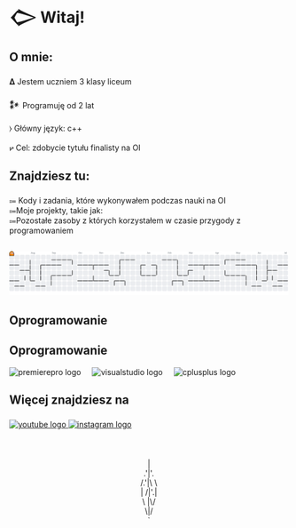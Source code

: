 <h1 align="left">𒀖 Witaj!</h1>

###

<h2 align="left">O mnie:</h2>

###

<p align="left">𝚫 Jestem uczniem 3 klasy liceum<br><br>𒀯 Programuję od 2 lat<br><br>⧽ Główny język: c++ <br><br>⦬ Cel: zdobycie tytułu finalisty na OI</p>

###

<h2 align="left"></h2>

###

<h2 align="left">Znajdziesz tu:</h2>

###

<p align="left">⩴ Kody i zadania, które wykonywałem podczas nauki na OI<br>⩴Moje projekty, takie jak:<br>⩴Pozostałe zasoby z których korzystałem w czasie przygody z programowaniem</p>

###

<h2 align="left"></h2>

###

<picture>
  <source media="(prefers-color-scheme: dark)" srcset="https://raw.githubusercontent.com/Tajemnicy/Tajemnicy/output/pacman-contribution-graph-dark.svg">
  <source media="(prefers-color-scheme: light)" srcset="https://raw.githubusercontent.com/Tajemnicy/Tajemnicy/output/pacman-contribution-graph.svg">
  <img alt="pacman contribution graph" src="https://raw.githubusercontent.com/Tajemnicy/Tajemnicy/output/pacman-contribution-graph.svg">
</picture>

###

<h2 align="left">Oprogramowanie</h2>

###

<h2 align="left">Oprogramowanie</h2>
<div align="left">
  <img src="https://cdn.jsdelivr.net/gh/devicons/devicon/icons/premierepro/premierepro-plain.svg" style="height: 40px;" alt="premierepro logo" />
  <img width="12" />
  <img src="https://cdn.jsdelivr.net/gh/devicons/devicon/icons/visualstudio/visualstudio-plain.svg" style="height: 40px;" alt="visualstudio logo" />
  <img width="12" />
  <img src="https://cdn.jsdelivr.net/gh/devicons/devicon/icons/cplusplus/cplusplus-original.svg" style="height: 40px;" alt="cplusplus logo" />
</div>

###

<h2 align="left">Więcej znajdziesz na</h2>

###

<div align="left">
  <a href="https://www.youtube.com/@zd_0" target="_blank">
    <img src="https://raw.githubusercontent.com/maurodesouza/profile-readme-generator/master/src/assets/icons/social/youtube/default.svg" width="52" height="40" alt="youtube logo"  />
  </a>
  <a href="https://www.instagram.com/tajemnicy_/" target="_blank">
    <img src="https://raw.githubusercontent.com/maurodesouza/profile-readme-generator/master/src/assets/icons/social/instagram/default.svg" width="52" height="40" alt="instagram logo"  />
  </a>
</div>

###

<br clear="both">

<p align="center">|<br> .'|'.<br>/.'|\ \<br>| /|'.|<br> \ |\/<br>     \|/<br>    `</p>

###
